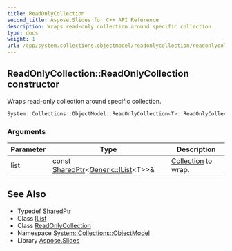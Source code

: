 ```yaml
---
title: ReadOnlyCollection
second_title: Aspose.Slides for C++ API Reference
description: Wraps read-only collection around specific collection.
type: docs
weight: 1
url: /cpp/system.collections.objectmodel/readonlycollection/readonlycollection/
---
```

## ReadOnlyCollection::ReadOnlyCollection constructor


Wraps read-only collection around specific collection.

```cpp
System::Collections::ObjectModel::ReadOnlyCollection<T>::ReadOnlyCollection(const SharedPtr<Generic::IList<T>> &list)
```


### Arguments

| Parameter | Type | Description |
| --- | --- | --- |
| list | const [SharedPtr](../../../system/sharedptr/)\<[Generic::IList](../../../system.collections.generic/ilist/)\<T\>\>\& | [Collection](../../collection/) to wrap. |

## See Also

* Typedef [SharedPtr](../../../system/sharedptr/)
* Class [IList](../../../system.collections.generic/ilist/)
* Class [ReadOnlyCollection](../)
* Namespace [System::Collections::ObjectModel](../../)
* Library [Aspose.Slides](../../../)
